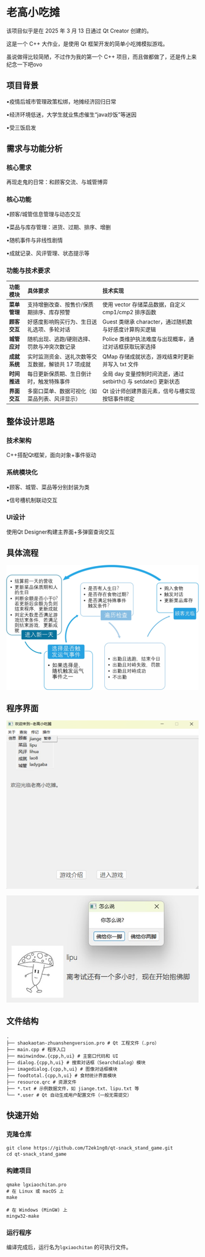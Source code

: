# 老高小吃摊


该项目似乎是在 2025 年 3 月 13 日通过 Qt Creator 创建的。

这是一个 C++ 大作业，是使用 Qt 框架开发的简单小吃摊模拟游戏。

虽说做得比较简陋，不过作为我的第一个 C++ 项目，而且做都做了，还是传上来纪念一下吧ovo

## 项目背景

•疫情后城市管理政策松绑，地摊经济回归日常

•经济环境低迷，大学生就业焦虑催生“java炒饭”等迷因

•受三饭启发

## 需求与功能分析

### 核心需求

再现走鬼的日常：和顾客交流、与城管博弈

### 核心功能

•顾客/城管信息管理与动态交互

•菜品与库存管理：进货、过期、排序、增删

•随机事件与非线性剧情

•成就记录、风评管理、状态提示等

### 功能与技术要求

| 功能模块     | 具体要求                                           | 技术实现                                                     |
| :----------- | :------------------------------------------------- | :----------------------------------------------------------- |
| **菜单管理** | 支持增删改查、按售价/保质期排序、库存预警          | 使用 vector 存储菜品数据，自定义 cmp1/cmp2 排序函数          |
| **顾客交互** | 好感度影响购买行为、生日送礼选项、多轮对话         | Guest 类继承 character，通过随机数与好感度计算购买逻辑       |
| **城管应对** | 随机出现、逃跑/硬刚选择、罚款与冲突次数记录        | Police 类维护执法难度与出现概率，通过对话框获取玩家选择      |
| **成就系统** | 实时监测资金、送礼次数等交互数据，解锁共 17 项成就 | QMap 存储成就状态，游戏结束时更新并写入 txt 文件             |
| **时间推进** | 每日更新保质期、生日倒计时，触发特殊事件           | 全局 day 变量控制时间流逝，通过 setbirth() 与 setdate() 更新状态 |
| **界面交互** | 多窗口菜单、数据可视化（如菜品列表、风评显示）     | Qt 设计师创建界面元素，信号与槽实现按钮事件绑定              |

## 整体设计思路

### 技术架构

C++搭配Qt框架，面向对象+事件驱动

### 系统模块化

•顾客、城管、菜品等分别封装为类

•信号槽机制联动交互

### UI设计

使用Qt Designer构建主界面+多弹窗查询交互

## 具体流程

![框架图](picture/screenshots/framework.jpg)

## 程序界面

![框架图](picture/screenshots/jiemian2.png)

![框架图](picture/screenshots/jiemian.jpg)

## 文件结构

```
.
├── shaokaotan-zhuanshengversion.pro # Qt 工程文件（.pro）
├── main.cpp # 程序入口
├── mainwindow.{cpp,h,ui} # 主窗口代码和 UI
├── dialog.{cpp,h,ui} # 搜索对话框（Searchdialog）模块
├── imagedialog.{cpp,h,ui} # 图像对话框模块
├── foodtotal.{cpp,h,ui} # 食材统计界面模块
├── resource.qrc # 资源文件
├── *.txt # 示例数据文件，如 jiange.txt、lipu.txt 等
└── *.user # Qt 自动生成用户配置文件（一般无需提交）
```

## 快速开始

### 克隆仓库

```
git clone https://github.com/T2ek1ng0/qt-snack_stand_game.git
cd qt-snack_stand_game
```

### 构建项目

```
qmake lgxiaochitan.pro
# 在 Linux 或 macOS 上
make

# 在 Windows (MinGW) 上
mingw32-make
```

### 运行程序

编译完成后，运行名为`lgxiaochitan` 的可执行文件。

